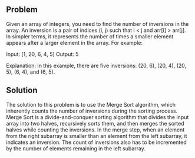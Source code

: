 ## Problem
Given an array of integers, you need to find the number of inversions in the array. An inversion is a pair of indices (i, j) such that i < j and arr[i] > arr[j]. In simpler terms, it represents the number of times a smaller element appears after a larger element in the array.
For example:

Input: [1, 20, 6, 4, 5]
Output: 5

Explanation: In this example, there are five inversions: (20, 6), (20, 4), (20, 5), (6, 4), and (6, 5).

## Solution
The solution to this problem is to use the Merge Sort algorithm, which inherently counts the number of inversions during the sorting process. Merge Sort is a divide-and-conquer sorting algorithm that divides the input array into two halves, recursively sorts them, and then merges the sorted halves while counting the inversions.
In the merge step, when an element from the right subarray is smaller than an element from the left subarray, it indicates an inversion. The count of inversions also has to be incremented by the number of elements remaining in the left subarray.